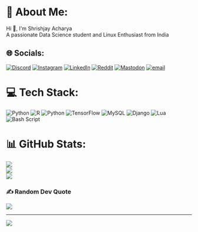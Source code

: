 # 💫 About Me:
Hi 👋, I'm Shrishjay Acharya<br>A passionate Data Science student and Linux Enthusiast from India


## 🌐 Socials:
[![Discord](https://img.shields.io/badge/Discord-%237289DA.svg?logo=discord&logoColor=white)](https://discord.gg/kingsman4251) [![Instagram](https://img.shields.io/badge/Instagram-%23E4405F.svg?logo=Instagram&logoColor=white)](https://instagram.com/the_fenomeno_466) [![LinkedIn](https://img.shields.io/badge/LinkedIn-%230077B5.svg?logo=linkedin&logoColor=white)](https://linkedin.com/in/shrishjay-acharya-bbaba3266) [![Reddit](https://img.shields.io/badge/Reddit-%23FF4500.svg?logo=Reddit&logoColor=white)](https://reddit.com/user/Cautious_Back4284) [![Mastodon](https://img.shields.io/badge/-MASTODON-%232B90D9?logo=mastodon&logoColor=white)](https://mastodon.social/@shrishjay) [![email](https://img.shields.io/badge/Email-D14836?logo=gmail&logoColor=white)](mailto:shrishjay2004@protonmail.com) 

# 💻 Tech Stack:
![Python](https://img.shields.io/badge/python-3670A0?style=for-the-badge&logo=python&logoColor=ffdd54) ![R](https://img.shields.io/badge/r-%23276DC3.svg?style=for-the-badge&logo=r&logoColor=white) ![Python](https://img.shields.io/badge/python-3670A0?style=for-the-badge&logo=python&logoColor=ffdd54) ![TensorFlow](https://img.shields.io/badge/TensorFlow-%23FF6F00.svg?style=for-the-badge&logo=TensorFlow&logoColor=white) ![MySQL](https://img.shields.io/badge/mysql-4479A1.svg?style=for-the-badge&logo=mysql&logoColor=white) ![Django](https://img.shields.io/badge/django-%23092E20.svg?style=for-the-badge&logo=django&logoColor=white) ![Lua](https://img.shields.io/badge/lua-%232C2D72.svg?style=for-the-badge&logo=lua&logoColor=white) ![Bash Script](https://img.shields.io/badge/bash_script-%23121011.svg?style=for-the-badge&logo=gnu-bash&logoColor=white)
# 📊 GitHub Stats:
![](https://github-readme-stats.vercel.app/api?username=shrishjay&theme=dark&hide_border=false&include_all_commits=false&count_private=false)<br/>
![](https://nirzak-streak-stats.vercel.app/?user=shrishjay&theme=dark&hide_border=false)<br/>
![](https://github-readme-stats.vercel.app/api/top-langs/?username=shrishjay&theme=dark&hide_border=false&include_all_commits=false&count_private=false&layout=compact)

### ✍️ Random Dev Quote
![](https://quotes-github-readme.vercel.app/api?type=horizontal&theme=radical)

---
[![](https://visitcount.itsvg.in/api?id=shrishjay&icon=0&color=10)](https://visitcount.itsvg.in)

<!-- Proudly created with GPRM ( https://gprm.itsvg.in ) -->
